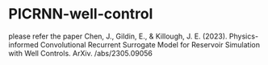 # PICRNN-well-control

please refer the paper
Chen, J., Gildin, E., & Killough, J. E. (2023). Physics-informed Convolutional Recurrent Surrogate Model for Reservoir Simulation with Well Controls. ArXiv. /abs/2305.09056
